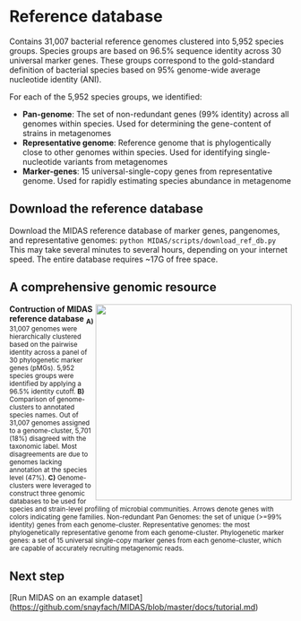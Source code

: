 # Reference database
Contains 31,007 bacterial reference genomes clustered into 5,952 species groups. Species groups are based on 96.5% sequence identity across 30 universal marker genes. These groups correspond to the gold-standard definition of bacterial species based on 95% genome-wide average nucleotide identity (ANI). 

For each of the 5,952 species groups, we identified:

* **Pan-genome**: The set of non-redundant genes (99% identity) across all genomes within species. Used for determining the gene-content of strains in metagenomes
* **Representative genome**: Reference genome that is phylogentically close to other genomes within species. Used for identifying single-nucleotide variants from metagenomes
* **Marker-genes**: 15 universal-single-copy genes from representative genome. Used for rapidly estimating species abundance in metagenome

## Download the reference database
Download the MIDAS reference database of marker genes, pangenomes, and representative genomes:
`python MIDAS/scripts/download_ref_db.py`
This may take several minutes to several hours, depending on your internet speed. The entire database requires ~17G of free space.  

## A comprehensive genomic resource
<img src="https://github.com/snayfach/MIDAS/blob/master/images/ref_db.jpg" width="350" align="right"/>  **Contruction of MIDAS reference database**
<sub>**A)** 31,007 genomes were hierarchically clustered based on the pairwise identity across a panel of 30 phylogenetic marker genes (pMGs). 5,952 species groups were identified by applying a 96.5% identity cutoff. **B)** Comparison of genome-clusters to annotated species names. Out of 31,007 genomes assigned to a genome-cluster, 5,701 (18%) disagreed with the taxonomic label. Most disagreements are due to genomes lacking annotation at the species level (47%). **C)** Genome-clusters were leveraged to construct three genomic databases to be used for species and strain-level profiling of microbial communities. Arrows denote genes with colors indicating gene families. Non-redundant Pan Genomes: the set of unique (>=99% identity) genes from each genome-cluster. Representative genomes: the most phylogenetically representative genome from each genome-cluster. Phylogenetic marker genes: a set of 15 universal single-copy marker genes from each genome-cluster, which are capable of accurately recruiting metagenomic reads.</sub>  


## Next step
[Run MIDAS on an example dataset] (https://github.com/snayfach/MIDAS/blob/master/docs/tutorial.md)
